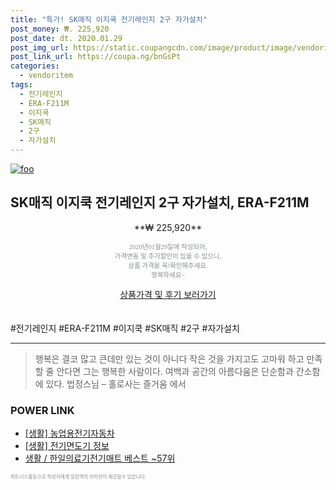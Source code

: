 ```yaml
--- 
title: "특가! SK매직 이지쿡 전기레인지 2구 자가설치" 
post_money: ₩. 225,920 
post_date: dt. 2020.01.29 
post_img_url: https://static.coupangcdn.com/image/product/image/vendoritem/2019/03/05/3099280280/39a7fdfb-81f6-44cb-965e-97720589ff1b.jpg 
post_link_url: https://coupa.ng/bnGsPt 
categories: 
  - vendoritem 
tags: 
  - 전기레인지 
  - ERA-F211M 
  - 이지쿡 
  - SK매직 
  - 2구 
  - 자가설치 
--- 
```

[![foo](https://static.coupangcdn.com/image/product/image/vendoritem/2019/03/05/3099280280/39a7fdfb-81f6-44cb-965e-97720589ff1b.jpg)](https://coupa.ng/bnGsPt) 

## SK매직 이지쿡 전기레인지 2구 자가설치, ERA-F211M 
<p style="text-align: center;">**₩ 225,920**</p> 
<p style="text-align: center;"><span style="color: #898c8f; font-family: Georgia,Times,serif; font-size: 0.75em;">2020년01월29일에 작성되어, <br>가격변동 및 추가할인이 있을 수 있으니,<br> 상품 가격을 꼭!확인해주세요.<br>행복하세요~</span> 
</p>	 
<div markdown="0" style="text-align: center;"><a href="https://coupa.ng/bnGsPt" class="btn btn--success">상품가격 및 후기 보러가기</a></div> 
<br><br> 
  #전기레인지 #ERA-F211M #이지쿡 #SK매직 #2구 #자가설치 
<hr> 

> 행복은 결코 많고 큰데만 있는 것이 아니다 작은 것을 가지고도 고마워 하고 만족할 줄 안다면 그는 행복한 사람이다. 여백과 공간의 아름다움은 단순함과 간소함에 있다. 법정스님 – 홀로사는 즐거움 에서 


### POWER LINK

* <a href="https://blog.naver.com/fasyy4321/221759295199" target="_blank"> [생활] 농업용전기자동차  </a>
* <a href="https://blog.naver.com/fasyy4321/221766345232" target="_blank"> [생활] 전기면도기 정보 </a>
* <a href="https://blog.naver.com/santokki14/221779870665" target="_blank">생활 / 한일의료기전기매트 베스트 ~57위</a>

<span style="color: #898c8f; font-family: Georgia,Times,serif; font-size: 0.55em;">파트너스활동으로 작성자에게 일정액의 커미션이 제공될수 있습니다.</span> 
